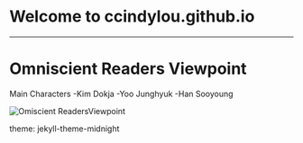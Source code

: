 # Welcome to ccindylou.github.io
---
# Omniscient Readers Viewpoint

Main Characters
-Kim Dokja
-Yoo Junghyuk
-Han Sooyoung

![Omiscient ReadersViewpoint](https://images.app.goo.gl/NpPVUa7kew1UjzU49)

theme: jekyll-theme-midnight
